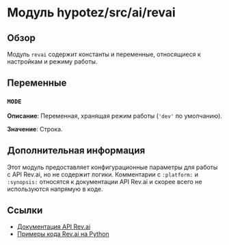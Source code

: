 # Модуль hypotez/src/ai/revai

## Обзор

Модуль `revai` содержит константы и переменные, относящиеся к настройкам и режиму работы.

## Переменные

### `MODE`

**Описание**: Переменная, хранящая режим работы (`'dev'` по умолчанию).

**Значение**: Строка.


## Дополнительная информация

Этот модуль предоставляет конфигурационные параметры для работы с API Rev.ai, но не содержит логики.  Комментарии с `:platform:` и `:synopsis:` относятся к документации API Rev.ai и скорее всего не используются напрямую в коде.

##  Ссылки

* [Документация API Rev.ai](https://www.rev.com/api/docs)
* [Примеры кода Rev.ai на Python](https://docs.rev.ai/resources/code-samples/python/)